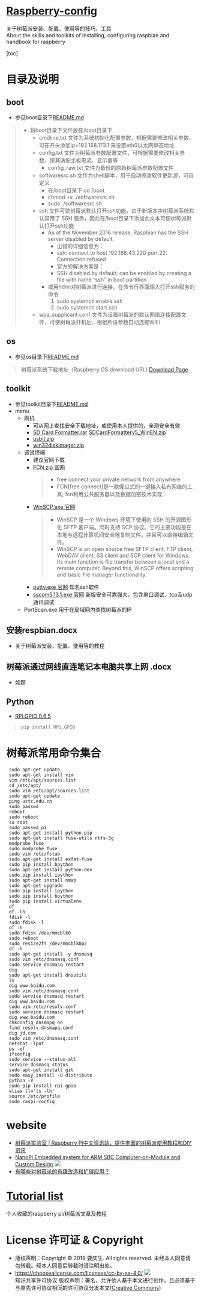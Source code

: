 # [Raspberry-config](https://yaoqs.github.io/Raspberry-config/)
关于树莓派安装、配置、使用等的技巧、工具 \
About the skills and toolkits of installing, configuring raspbian and handbook for raspberry

[toc]

# 目录及说明
## boot
* 参见boot目录下[README.md ](/boot/README.md)
> * 将boot目录下文件放在/boot目录下
>   * cmdline.txt 文件为系统初始化配置参数，根据需要修改相关参数，可在开头添加ip=192.168.173.1 来设置eth0以太网静态地址
>   * config.txt 文件为树莓派参数配置文件，可根据需要修改相关参数，使其适配主板电流、显示器等
>      * config_raw.txt 文件为备份的原始树莓派参数配置文件
>   * softwaresrc.sh 文件为shell脚本，用于自动修改软件更新源，可自定义
>      * 在/boot目录下 cd /boot
>      * chmod +x ./softwaresrc.sh
>      * sudo ./softwaresrc.sh
>   * ssh 文件可使树莓派默认打开ssh功能，由于新版本中树莓派系统默认禁用了 SSH 服务，因此在/boot目录下添加此文本可使树莓派默认打开ssh功能
>      * As of the November 2016 release, Raspbian has the SSH server disabled by default. 
>        * 出错的详细信息为：
>        * ssh: connect to host 192.168.43.220 port 22: Connection refused
>        * 官方的解决方案是：
>        * SSH disabled by default; can be enabled by creating a file with name “ssh” in boot partition 
>      * 或用hdmi对树莓派进行连接，在命令行界面输入打开ssh服务的命令
>        1. sudo systemctl enable ssh
>        2. sudo systemctl start ssh        
>    * wpa_supplicant.conf 文件为设置树莓派的默认网络连接配置文件，可使树莓派开机后，根据所设参数自动连接WIFI
## os
* 参见os目录下[README.md ](/os/README.md)
> 树莓派系统下载地址（Raspberry OS download URL)
> [Download Page](https://www.raspberrypi.org/downloads/)
## toolkit
* 参见toolkit目录下[README.md ](/toolkit/README.md)
* menu
  * 刷机
    * 可从网上查找安全下载地址，或使用本人提供的，亲测安全有效
    * [SD Card Formatter.rar](https://github.com/yaoqs/Raspberry-config/blob/master/toolkit/%E5%88%B7%E6%9C%BA/SD%20Card%20Formatter.rar) [SDCardFormatterv5_WinEN.zip](https://github.com/yaoqs/Raspberry-config/blob/master/toolkit/%E5%88%B7%E6%9C%BA/SDCardFormatterv5_WinEN.zip)
    * [usbit.zip](https://github.com/yaoqs/Raspberry-config/blob/master/toolkit/%E5%88%B7%E6%9C%BA/usbit.zip)
    * [win32diskimager.zip](https://github.com/yaoqs/Raspberry-config/blob/master/toolkit/%E5%88%B7%E6%9C%BA/win32diskimager-v0.9-binary.zip)
  * 调试终端
    * 建议官网下载
    * [FCN.zip 官网](https://github.com/boywhp/fcn)
      > * free connect your private network from anywhere
      > * FCN[free connect]是一款傻瓜式的一键接入私有网络的工具, fcn利用公共服务器以及数据加密技术实现：
    * [WinSCP.exe 官网](https://winscp.net/eng/index.php) 
      > * WinSCP 是一个 Windows 环境下使用的 SSH 的开源图形化 SFTP 客户端。同时支持 SCP 协议。它的主要功能是在本地与远程计算机间安全地复制文件，并且可以直接编辑文件。 
      > * WinSCP is an open source free SFTP client, FTP client, WebDAV client, S3 client and SCP client for Windows. Its main function is file transfer between a local and a remote computer. Beyond this, WinSCP offers scripting and basic file manager functionality. 
    * [putty.exe 官网](https://www.chiark.greenend.org.uk/~sgtatham/putty/) 知名ssh软件
    * [sscom5.13.1.exe 官网](http://www.daxia.com/) 新版安全可靠强大，包含串口调试、tcp及udp通讯调试
  * PortScan.exe 用于在局域网内查找树莓派的IP

## 安装respbian.docx
* 关于树莓派安装、配置、使用等的教程
## 树莓派通过网线直连笔记本电脑共享上网 .docx
* 如题

## Python
* [RPi.GPIO 0.6.5](https://pypi.org/project/RPi.GPIO/)  
 > ```python
 > pip install RPi.GPIO
 > ```

# 树莓派常用命令集合
```
 sudo apt-get update
 sudo apt-get install vim
 vim /etc/apt/sources.list
 cd /etc/apt/
 sudo vim /etc/apt/sources.list
 sudo apt-get update
 ping ustc.edu.cn
 sudo passwd
 reboot
 sudo reboot
 su root
 sudo passwd pi
 sudo apt-get install python-pip
 sudo apt-get install fuse-utils ntfs-3g
 modprobe fuse
 sudo modprobe fuse
 sudo vim /etc/fstab
 sudo apt-get install exfat-fuse
 sudo pip install bpython
 sudo apt-get install python-dev
 sudo pip install ipython
 sudo apt-get install nmap
 sudo apt-get upgrade
 sudo pip install ipython
 sudo pip install bpython
 sudo pip install virtualenv
 df
 df -lh
 fdisk -l
 sudo fdisk -l
 df -h
 sudo fdisk /dev/mmcblk0
 sudo reboot
 sudo resize2fs /dev/mmcblk0p2 
 df -h
 sudo apt-get install -y dnsmasq
 sudo vim /etc/dnsmasq.conf 
 sudo service dnsmasq restart 
 dig
 sudo apt-get install dnsutils 
 ls
 dig www.baidu.com
 sudo vim /etc/dnsmasq.conf 
 sudo service dnsmasq restart 
 dig www.baidu.com
 sudo vim /etc/resolv.conf 
 sudo service dnsmasq restart 
 dig www.baidu.com
 chkconfig dnsmapq on
 find resolv.dnsmapq.conf
 dig jd.com
 sudo vim /etc/dnsmasq.conf 
 netstat -lpnt
 ps -ef
 ifconfig
 sudo service --status-all
 service dnsmasq status
 sudo apt-get install git
 sudo easy_install -U distribute
 python -V
 sudo pip install rpi.gpio
 alias ll='ls -lh'
 source /etc/profile
 sudo raspi-config
```

# website
* [树莓派实验室 | Raspberry Pi中文资讯站，提供丰富的树莓派使用教程和DIY资讯](http://shumeipai.nxez.com)
* [NanoPi Embedded system for ARM SBC,Computer-on-Module and Custom Design]( http://www.nanopi.org/)
![](http://www.nanopi.org/image/index/top_logo.gif)
* [有哪些对树莓派的有趣改造和扩展应用？](https://www.zhihu.com/question/20697024)

# [Tutorial list](https://github.com/yaoqs/Raspberry-config/tree/master/Tutorial%20list)
个人收藏的raspberry pi/树莓派文章及教程

# License 许可证 & Copyright
* 版权声明：Copyright © 2019 要庆生. All rights reserved. 未经本人同意请勿转载。经本人同意后转载时请注明出处。
* https://choosealicense.com/licenses/cc-by-sa-4.0/ ![](https://csdnimg.cn/release/phoenix/images/creativecommons/80x15.png)\
知识共享许可协议 版权声明：署名，允许他人基于本文进行创作，且必须基于与原先许可协议相同的许可协议分发本文([Creative Commons](http://creativecommons.org/licenses/by-sa/4.0/ ))
